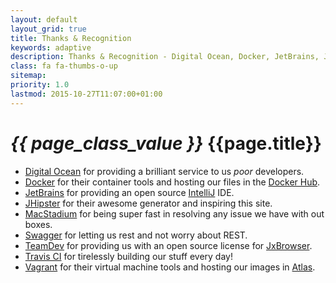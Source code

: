 ```yaml
---
layout: default
layout_grid: true
title: Thanks & Recognition
keywords: adaptive
description: Thanks & Recognition - Digital Ocean, Docker, JetBrains, JHipster, MacStadium, TeamDev, Travis CI, Vagrant and other. 
class: fa fa-thumbs-o-up
sitemap:
priority: 1.0
lastmod: 2015-10-27T11:07:00+01:00
---
```


<h1><i class="{{ page.class }}" style="width: 55px;">{{ page_class_value }}</i> {{page.title}}</h1>

* [Digital Ocean](https://www.digitalocean.com/) for providing a brilliant service to us _poor_ developers.
* [Docker](https://www.docker.com/) for their container tools and hosting our files in the [Docker Hub](https://hub.docker.com/).
* [JetBrains](https://www.jetbrains.com) for providing an open source [IntelliJ](https://www.jetbrains.com/idea/) IDE. 
* [JHipster](https://jhipster.github.io/) for their awesome generator and inspiring this site.
* [MacStadium](https://macstadium.com/) for being super fast in resolving any issue we have with out boxes.
* [Swagger](http://swagger.io/) for letting us rest and not worry about REST.
* [TeamDev](https://www.teamdev.com/) for providing us with an open source license for [JxBrowser](https://www.teamdev.com/jxbrowser).
* [Travis CI](https://travis-ci.org/) for tirelessly building our stuff every day!
* [Vagrant](https://www.vagrantup.com/) for their virtual machine tools and hosting our images in [Atlas](https://atlas.hashicorp.com/).
